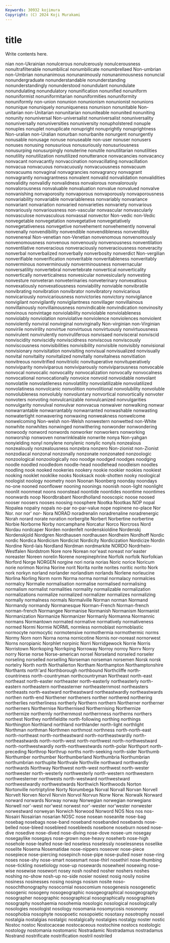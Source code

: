```yaml
---
Keywords: 30932 kojimura
Copyright: (C) 2024 Koji Murakami
---
```


# title

Write contents here.



nian non-Ukrainian nonulcerous nonulcerously nonulcerousness nonultrafilterable nonumbilical nonumbilicate
nonumbrellaed Non-umbrian non-Umbrian nonunanimous nonunanimously nonunanimousness nonuncial nonundergraduate nonunderstandable nonunderstanding
nonunderstandingly nonunderstood nonundulant nonundulate nonundulating nonundulatory nonunification nonunified nonuniform nonuniformist
nonuniformitarian nonuniformities nonuniformity nonuniformly non-union nonunion nonunionism nonunionist nonunions nonunique
nonuniquely nonuniqueness nonunison nonunitable Non-unitarian non-Unitarian nonunitarian nonuniteable nonunited nonuniting
nonunity nonuniversal Non-universalist nonuniversalist nonuniversality nonuniversally nonuniversities nonuniversity nonupholstered nonuple
nonuples nonuplet nonuplicate nonupright nonuprightly nonuprightness Non-uralian non-Uralian nonurban nonurbanite
nonurgent nonurgently nonusable nonusage nonuse nonuseable non-user nonuser nonusers nonuses
nonusing nonusurious nonusuriously nonusuriousness nonusurping nonusurpingly nonuterine nonutile nonutilitarian nonutilities
nonutility nonutilization nonutilized nonutterance nonvacancies nonvacancy nonvacant nonvacantly nonvaccination nonvacillating
nonvacillation nonvacua nonvacuous nonvacuously nonvacuousness nonvacuum nonvacuums nonvaginal nonvagrancies nonvagrancy
nonvagrant nonvagrantly nonvagrantness nonvalent nonvalid nonvalidation nonvalidities nonvalidity nonvalidly nonvalidness
nonvalorous nonvalorously nonvalorousness nonvaluable nonvaluation nonvalue nonvalued nonvalve nonvanishing nonvaporosity
nonvaporous nonvaporously nonvaporousness nonvariability nonvariable nonvariableness nonvariably nonvariance nonvariant nonvariation
nonvaried nonvarieties nonvariety nonvarious nonvariously nonvariousness non-vascular nonvascular nonvascularly nonvasculose
nonvasculous nonvassal nonvector Non-vedic non-Vedic nonvegetable nonvegetation nonvegetative nonvegetatively nonvegetativeness
nonvegetive nonvehement nonvehemently nonvenal nonvenally nonvendibility nonvendible nonvendibleness nonvendibly nonvenereal
Non-venetian non-Venetian nonvenomous nonvenomously nonvenomousness nonvenous nonvenously nonvenousness nonventilation nonventilative
nonveracious nonveraciously nonveraciousness nonveracity nonverbal nonverbalized nonverbally nonverbosity nonverdict Non-vergilian
nonverifiable nonverification nonveritable nonveritableness nonveritably nonverminous nonverminously nonverminousness nonvernacular nonversatility
nonvertebral nonvertebrate nonvertical nonverticality nonvertically nonverticalness nonvesicular nonvesicularly nonvesting nonvesture
nonveteran nonveterinaries nonveterinary nonvexatious nonvexatiously nonvexatiousness nonviability nonviable nonvibratile nonvibrating
nonvibration nonvibrator nonvibratory nonvicarious nonvicariously nonvicariousness nonvictories nonvictory nonvigilance nonvigilant
nonvigilantly nonvigilantness nonvillager nonvillainous nonvillainously nonvillainousness nonvindicable nonvindication nonvinosity nonvinous
nonvintage nonviolability nonviolable nonviolableness nonviolably nonviolation nonviolative nonviolence nonviolences nonviolent
nonviolently nonviral nonvirginal nonvirginally Non-virginian non-Virginian nonvirile nonvirility nonvirtue nonvirtuous
nonvirtuously nonvirtuousness nonvirulent nonvirulently nonviruliferous nonvisaed nonvisceral nonviscid nonviscidity nonviscidly
nonviscidness nonviscous nonviscously nonviscousness nonvisibilities nonvisibility nonvisible nonvisibly nonvisional nonvisionary
nonvisitation nonvisiting nonvisual nonvisualized nonvisually nonvital nonvitality nonvitalized nonvitally nonvitalness
nonvitiation nonvitreous nonvitrified nonvitriolic nonvituperative nonvituperatively nonviviparity nonviviparous nonviviparously nonviviparousness
nonvocable nonvocal nonvocalic nonvocality nonvocalization nonvocally nonvocalness nonvocational nonvocationally nonvoice
nonvoid nonvoidable nonvolant nonvolatile nonvolatileness nonvolatility nonvolatilizable nonvolatilized nonvolatiness nonvolcanic
nonvolition nonvolitional nonvolubility nonvoluble nonvolubleness nonvolubly nonvoluntary nonvortical nonvortically nonvoter
nonvoters nonvoting nonvulcanizable nonvulcanized nonvulgarities nonvulgarity nonvulval nonvulvar nonvvacua nonwaiver
nonwalking nonwar nonwarrantable nonwarrantably nonwarranted nonwashable nonwasting nonwatertight nonwavering nonwaxing
nonweakness nonwelcome nonwelcoming Non-welsh non-Welsh nonwestern nonwetted non-White nonwhite nonwhites
nonwinged nonwithering nonwonder nonwondering nonwoody nonword nonwords nonworker nonworkers nonworking
nonworship nonwoven nonwrinkleable nonwrite nonya Non-yahgan nonyielding nonyl nonylene nonylenic
nonylic nonyls nonzealous nonzealously nonzealousness nonzebra nonzero Non-zionist non-Zionist nonzodiacal
nonzonal nonzonally nonzonate nonzonated nonzoologic nonzoological nonzoologically noo noodge noodged
noodges noodging noodle noodled noodledom noodle-head noodlehead noodleism noodles noodling
nook nooked nookeries nookery nookie nookier nookies nookiest nooking nooklet
nooklike nooks Nooksack nook-shotten nooky noological noologist noology noometry noon
Noonan Noonberg noonday noondays no-one nooned noonflower nooning noonings noonish
noon-light noonlight noonlit noonmeat noons noonstead noontide noontides noontime noontimes
noonwards noop Noordbrabant Noordholland nooscopic noose noosed nooser noosers nooses
noosing noosphere Nootka Nootkas NOP nopal Nopalea nopalry nopals no-par
no-par-value nope nopinene no-place Nor Nor. nor nor' nor- Nora
NORAD noradrenalin noradrenaline noradrenergic Norah norard norate noration norbergite Norbert
Norbertine norbertine Norbie Norborne Norby norcamphane Norcatur Norco Norcross Nord
Nordau nordcaper Norden nordenfelt nordenskioldine Nordenskj Nordenskjold Nordgren Nordhausen nordhausen
Nordheim Nordhoff Nordic nordic Nordica Nordicism Nordicist Nordicity Nordicization Nordicize
Nordin Nordine Nord-lais Nordland Nordman nordmarkite NORDO Nordrhein-Westfalen Nordstrom Nore
nore Norean nor'east noreast nor'easter noreaster Noreen norelin Norene norepinephrine
Norfolk norfolk Norfolkian Norford Norge NORGEN norgine nori noria norias
Noric norice Noricum norie norimon Norina Norine norit Norita norite
norites noritic norito Nork nork norkyn norland norlander norlandism norlands
Norlene norleucine Norlina Norling Norm norm Norma norma normal normalacy
normalcies normalcy Normalie normalisation normalise normalised normalising normalism normalist normalities
normality normalizable normalization normalizations normalize normalized normalizer normalizes normalizing normally
normalness normals Normalville Norman norman Normand Normandy normandy Normanesque Norman-French
Norman-french norman-french Normangee Normanise Normanish Normanism Normanist Normanization Normanize Normanizer
Normanly Normanna Normannic normans Normantown normated normative normatively normativeness normed
Normi Normie NORML normless normoblast normoblastic normocyte normocytic normotensive normothermia
normothermic norms Normy Norn norn Norna norna nornicotine Nornis nor-noreast
nornorwest Norns noropianic Norphlet norpinic Norri Norridgewock Norrie Norris Norristown
Norrkoping Norrkping Norroway Norroy norroy Norrv Norry norry Norse norse
Norse-american norsel Norseland norseled norseler norseling norselled norselling Norseman norseman
norsemen Norsk norsk nortelry North north Northallerton Northam Northampton Northamptonshire
Northants north'ard Northborough northbound Northcliffe north-countriness north-countryman northcountryman Northeast north-east
northeast north-easter northeaster north-easterly northeasterly north-eastern northeastern northeasterner northeasternmost northeasters
northeasts north-eastward northeastward northeastwardly northeastwards northen north-end Northener northeners norther
northered northering northerlies northerliness northerly Northern northern Northerner northerner northerners
Northernise Northernised Northernising Northernize northernize northernly northernmost northernness northerns northers
northest Northey northfieldite north-following northing northings Northington Northland northland northlander
north-light northlight Northman northman Northmen northmost northness north-north-east north-northeast north-northeastward
north-northeastwardly north-northeastwards north-north-west north-northwest north-northwestward north-northwestwardly north-northwestwards north-polar Northport north-preceding
Northrop Northrup norths north-seeking north-sider Northumb Northumber northumber Northumberland Northumbria
Northumbrian northumbrian northupite Northvale Northville northward northwardly northwards Northway Northwest
north-west northwest north-wester northwester north-westerly northwesterly north-western northwestern northwesterner northwests
north-westward northwestward northwestwardly northwestwards Northwich Northwoods Norton Nortonville nortriptyline Norty
Norumbega Norval Norvall Norvan Norvell Norvelt Norven Norvil Norvin Norvol
Norvun Norw Norw. Norwalk Norward norward norwards Norway norway Norwegian
norwegian norwegians Norwell nor'-west nor'west norwest nor'-wester nor'wester norwester norwestward
norweyan Norwich Norwood Norword NOS Nos nos nos- Nosairi Nosairian
nosarian NOSC nose nosean noseanite nose-bag nosebag nosebags nose-band noseband
nosebanded nosebands nose-belled nose-bleed nosebleed nosebleeds nosebone noseburn nosed nose-dive
nosedive nose-dived nose-diving nose-dove nosee-um nosegay nosegaylike nosegays nose-grown nose-heavy
noseherb nose-high nosehole nose-leafed nose-led noseless noselessly noselessness noselike noselite
Nosema Nosematidae nose-nippers noseover nose-piece nosepiece nose-piercing nosepinch nose-pipe nose-pulled
noser nose-ring noses nose-shy nose-smart nosesmart nose-thirl nosethirl nose-thumbing nose-tickling
nosetiology nose-up nosewards nosewheel nosewing nose-wise nosewise nosewort nosey nosh
noshed nosher noshers noshes noshing no-show nosh-up no-side nosier nosiest
nosig nosily nosine nosiness nosinesses nosing nosings nosism nosite noso-
nosochthonography nosocomial nosocomium nosogenesis nosogenetic nosogenic nosogeny nosogeographic nosogeographical nosogeography
nosographer nosographic nosographical nosographically nosographies nosography nosohaemia nosohemia nosologic nosological
nosologically nosologies nosologist nosology nosomania nosomycosis nosonomy nosophobia nosophyte nosopoetic
nosopoietic nosotaxy nosotrophy nossel nostalgia nostalgias nostalgic nostalgically nostalgies nostalgy
noster nostic Nostoc nostoc Nostocaceae nostocaceous nostochine nostocs nostologic nostology
nostomania nostomanic Nostradamic Nostradamus nostradamus Nostrand nostrificate nostrification nostril nostriled
